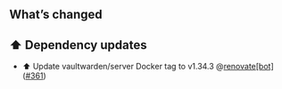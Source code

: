 ## What’s changed

## ⬆️ Dependency updates

- ⬆️ Update vaultwarden/server Docker tag to v1.34.3 @[renovate[bot]](https://github.com/apps/renovate) ([#361](https://github.com/hassio-addons/addon-bitwarden/pull/361))
